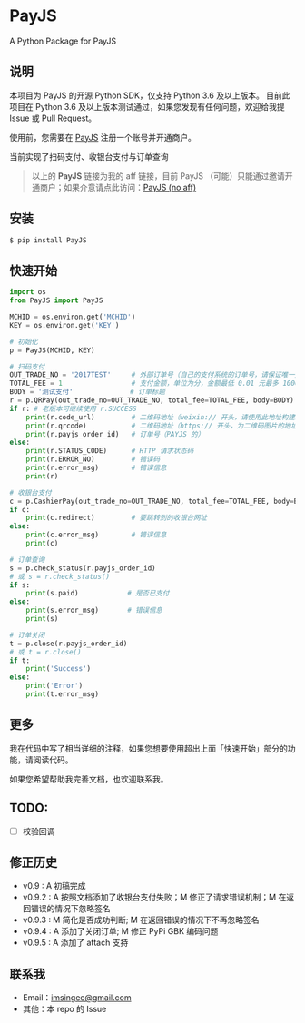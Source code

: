 # PayJS
A Python Package for PayJS

## 说明

本项目为 PayJS 的开源 Python SDK，仅支持 Python 3.6 及以上版本。
目前此项目在 Python 3.6 及以上版本测试通过，如果您发现有任何问题，欢迎给我提 Issue 或 Pull Request。

使用前，您需要在 [PayJS](https://payjs.cn/ref/WDQGQD) 注册一个账号并开通商户。

当前实现了扫码支付、收银台支付与订单查询

> 以上的 **PayJS** 链接为我的 aff 链接，目前 PayJS （可能）只能通过邀请开通商户；如果介意请点此访问：[PayJS (no aff)](https://payjs.cn)

## 安装

```bash
$ pip install PayJS
```

## 快速开始

```python
import os
from PayJS import PayJS

MCHID = os.environ.get('MCHID')
KEY = os.environ.get('KEY')

# 初始化
p = PayJS(MCHID, KEY)

# 扫码支付
OUT_TRADE_NO = '2017TEST'     # 外部订单号（自己的支付系统的订单号，请保证唯一）
TOTAL_FEE = 1                 # 支付金额，单位为分，金额最低 0.01 元最多 10000 元
BODY = '测试支付'              # 订单标题
r = p.QRPay(out_trade_no=OUT_TRADE_NO, total_fee=TOTAL_FEE, body=BODY)
if r: # 老版本可继续使用 r.SUCCESS
    print(r.code_url)         # 二维码地址（weixin:// 开头，请使用此地址构建二维码）
    print(r.qrcode)           # 二维码地址（https:// 开头，为二维码图片的地址）
    print(r.payjs_order_id)   # 订单号（PAYJS 的）
else:
    print(r.STATUS_CODE)      # HTTP 请求状态码
    print(r.ERROR_NO)         # 错误码
    print(r.error_msg)        # 错误信息
    print(r)

# 收银台支付
c = p.CashierPay(out_trade_no=OUT_TRADE_NO, total_fee=TOTAL_FEE, body=BODY)
if c:
    print(c.redirect)         # 要跳转到的收银台网址
else:
    print(c.error_msg)        # 错误信息
    print(c)

# 订单查询
s = p.check_status(r.payjs_order_id)
# 或 s = r.check_status()
if s:
    print(s.paid)            # 是否已支付
else:
    print(s.error_msg)       # 错误信息
    print(s)

# 订单关闭
t = p.close(r.payjs_order_id)
# 或 t = r.close()
if t:
    print('Success')
else:
    print('Error')
    print(t.error_msg)
```

## 更多

我在代码中写了相当详细的注释，如果您想要使用超出上面「快速开始」部分的功能，请阅读代码。

如果您希望帮助我完善文档，也欢迎联系我。

## TODO:

- [ ] 校验回调

## 修正历史

+ v0.9   : A 初稿完成
+ v0.9.2 : A 按照文档添加了收银台支付失败；M 修正了请求错误机制；M 在返回错误的情况下忽略签名
+ v0.9.3 : M 简化是否成功判断; M 在返回错误的情况下不再忽略签名 
+ v0.9.4 : A 添加了关闭订单; M 修正 PyPi GBK 编码问题
+ v0.9.5 : A 添加了 attach 支持

## 联系我

+ Email：imsingee@gmail.com
+ 其他：本 repo 的 Issue